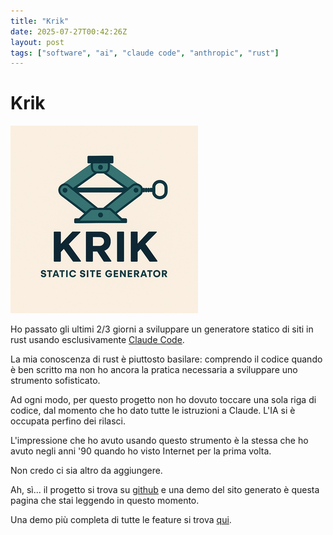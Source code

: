 ```yaml
---
title: "Krik"
date: 2025-07-27T00:42:26Z
layout: post
tags: ["software", "ai", "claude code", "anthropic", "rust"]
---
```


# Krik

![Krik logo](../images/posts/krik.png)

Ho passato gli ultimi 2/3 giorni a sviluppare un generatore statico di siti in
rust usando esclusivamente [Claude Code](https://claude.ai/).

La mia conoscenza di rust è piuttosto basilare: comprendo il codice quando è ben
scritto ma non ho ancora la pratica necessaria a sviluppare uno strumento
sofisticato.

Ad ogni modo, per questo progetto non ho dovuto toccare una sola riga di codice,
dal momento che ho dato tutte le istruzioni a Claude. L'IA si è occupata perfino
dei rilasci.

L'impressione che ho avuto usando questo strumento è la stessa che ho avuto
negli anni '90 quando ho visto Internet per la prima volta.

Non credo ci sia altro da aggiungere.

Ah, sì... il progetto si trova su [github](https://github.com/mcaserta/krik) e
una demo del sito generato è questa pagina che stai leggendo in questo momento.

Una demo più completa di tutte le feature si trova
[qui](https://mirkocaserta.com/krik/).
